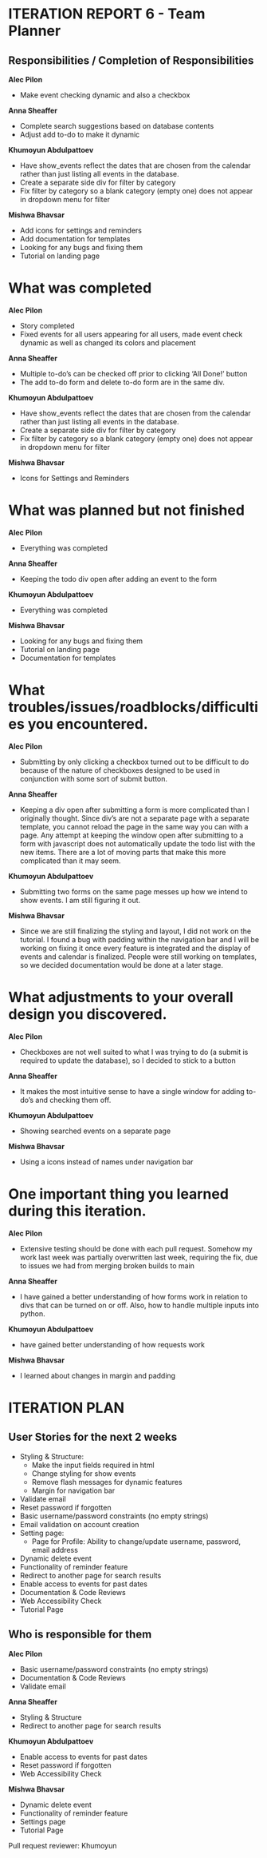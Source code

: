 # ITERATION REPORT 6 - Team Planner

## Responsibilities / Completion of Responsibilities
**Alec Pilon**
- Make event checking dynamic and also a checkbox

**Anna Sheaffer**
- Complete search suggestions based on database contents
- Adjust add to-do to make it dynamic

**Khumoyun Abdulpattoev**
- Have show_events reflect the dates that are chosen from the calendar rather than just listing all events in the database.
- Create a separate side div for filter by category
- Fix filter by category so a blank category (empty one) does not appear in dropdown menu for filter

**Mishwa Bhavsar**
- Add icons for settings and reminders
- Add documentation for templates
- Looking for any bugs and fixing them
- Tutorial on landing page

# What was completed
**Alec Pilon**
- Story completed 
- Fixed events for all users appearing for all users, made event check dynamic as well as changed its colors and placement

**Anna Sheaffer**
- Multiple to-do’s can be checked off prior to clicking ‘All Done!’ button
- The add to-do form and delete to-do form are in the same div.

**Khumoyun Abdulpattoev**
- Have show_events reflect the dates that are chosen from the calendar rather than just listing all events in the database.
- Create a separate side div for filter by category
- Fix filter by category so a blank category (empty one) does not appear in dropdown menu for filter

**Mishwa Bhavsar**
- Icons for Settings and Reminders

# What was planned but not finished
**Alec Pilon**
- Everything was completed

**Anna Sheaffer**
- Keeping the todo div open after adding an event to the form

**Khumoyun Abdulpattoev**
- Everything was completed

**Mishwa Bhavsar**
- Looking for any bugs and fixing them
- Tutorial on landing page
- Documentation for templates

# What troubles/issues/roadblocks/difficulties you encountered.
**Alec Pilon**
- Submitting by only clicking a checkbox turned out to be difficult to do because of the nature of checkboxes 
  designed to be used in conjunction with some sort of submit button.

**Anna Sheaffer**
- Keeping a div open after submitting a form is more complicated than I originally thought. Since div’s are not a 
  separate page with a separate template, you cannot reload the page in the same way you can with a page. 
  Any attempt at keeping the window open after submitting to a form with javascript does not automatically update the todo list with the new items. There are a lot of moving parts that make this more complicated than it may seem.

**Khumoyun Abdulpattoev**
- Submitting two forms on the same page messes up how we intend to show events. I am still figuring it out.

**Mishwa Bhavsar**
- Since we are still finalizing the styling and layout, I did not work on the tutorial. 
  I found a bug with padding within the navigation bar and I will be working on fixing it once every feature is 
  integrated and the display of events and calendar is finalized. People were still working on templates, 
  so we decided documentation would be done at a later stage.

# What adjustments to your overall design you discovered.
**Alec Pilon**
- Checkboxes are not well suited to what I was trying to do (a submit is required to update the database), so I decided to stick to a button

**Anna Sheaffer**
- It makes the most intuitive sense to have a single window for adding to-do’s and checking them off.

**Khumoyun Abdulpattoev**
- Showing searched events on a separate page 

**Mishwa Bhavsar**
- Using a icons instead of names under navigation bar

# One important thing you learned during this iteration.
**Alec Pilon**
- Extensive testing should be done with each pull request. Somehow my work last week was partially overwritten 
  last week, requiring the fix, due to issues we had from merging broken builds to main

**Anna Sheaffer**
- I have gained a better understanding of how forms work in relation to divs that can be turned on or off. Also, how 
  to handle multiple inputs into python.

**Khumoyun Abdulpattoev**
-  have gained better understanding of how requests work

**Mishwa Bhavsar**
-  I learned about changes in margin and padding 

# ITERATION PLAN

## User Stories for the next 2 weeks 
- Styling & Structure: 
  - Make the input fields required in html
  - Change styling for show events
  - Remove flash messages for dynamic features
  - Margin for navigation bar
- Validate email
- Reset password if forgotten
- Basic username/password constraints (no empty strings)
- Email validation on account creation
- Setting page: 
  - Page for Profile: Ability to change/update username, password, email address
- Dynamic delete event
- Functionality of reminder feature
- Redirect to another page for search results 
- Enable access to events for past dates 
- Documentation & Code Reviews
- Web Accessibility Check 
- Tutorial Page


## Who is responsible for them
**Alec Pilon**
- Basic username/password constraints (no empty strings)
- Documentation & Code Reviews
- Validate email

**Anna Sheaffer**
- Styling & Structure
- Redirect to another page for search results 

**Khumoyun Abdulpattoev**
- Enable access to events for past dates 
- Reset password if forgotten
- Web Accessibility Check 

**Mishwa Bhavsar**
- Dynamic delete event
- Functionality of reminder feature
- Settings page 
- Tutorial Page

Pull request reviewer: Khumoyun